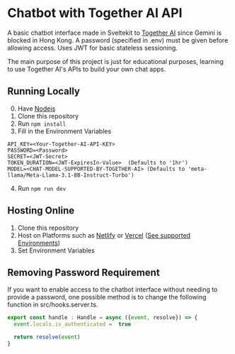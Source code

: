 # Chatbot with Together AI API

A basic chatbot interface made in Sveltekit to [Together AI](https://www.together.ai/) since Gemini is blocked in Hong Kong. 
A password (specified in .env) must be given before allowing access. 
Uses JWT for basic stateless sessioning.


The main purpose of this project is just for educational purposes, learning to use Together AI's APIs to build your own chat apps.


## Running Locally
0. Have [Nodejs](https://nodejs.org/en)
1. Clone this repository
2. Run `npm install`
3. Fill in the Environment Variables
```env
API_KEY=<Your-Together-AI-API-KEY>
PASSWORD=<Password>
SECRET=<JWT-Secret>
TOKEN_DURATION=<JWT-ExpiresIn-Value>  (Defaults to '1hr')
MODEL=<CHAT-MODEL-SUPPORTED-BY-TOGETHER-AI> (Defaults to 'meta-llama/Meta-Llama-3.1-8B-Instruct-Turbo')
```
4. Run `npm run dev`


## Hosting Online
1. Clone this repository
2. Host on Platforms such as [Netlify](https://www.netlify.com/) or 
    [Vercel](https://www.vercel.com/) ([See supported Environments](https://kit.svelte.dev/docs/adapter-auto))
3. Set Environment Variables

## Removing Password Requirement
If you want to enable access to the chatbot interface without needing to provide a password, one possible method is to change the following function in src/hooks.server.ts.
```ts
export const handle : Handle = async ({event, resolve}) => {
  event.locals.is_authenticated =  true

  return resolve(event)
}

```
